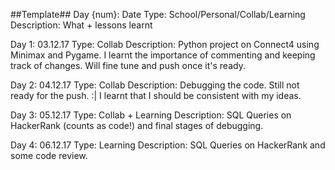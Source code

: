 ##Template##
Day {num}: Date
Type: School/Personal/Collab/Learning
Description: What + lessons learnt

Day 1: 03.12.17
Type: Collab
Description: Python project on Connect4 using Minimax and Pygame. I learnt the importance of commenting and keeping track of changes. Will fine tune and push once it's ready.

Day 2: 04.12.17
Type: Collab
Description: Debugging the code. Still not ready for the push. :| I learnt that I should be consistent with my ideas.

Day 3: 05.12.17
Type: Collab + Learning
Description: SQL Queries on HackerRank (counts as code!) and final stages of debugging.

Day 4: 06.12.17
Type: Learning
Description: SQL Queries on HackerRank and some code review.

